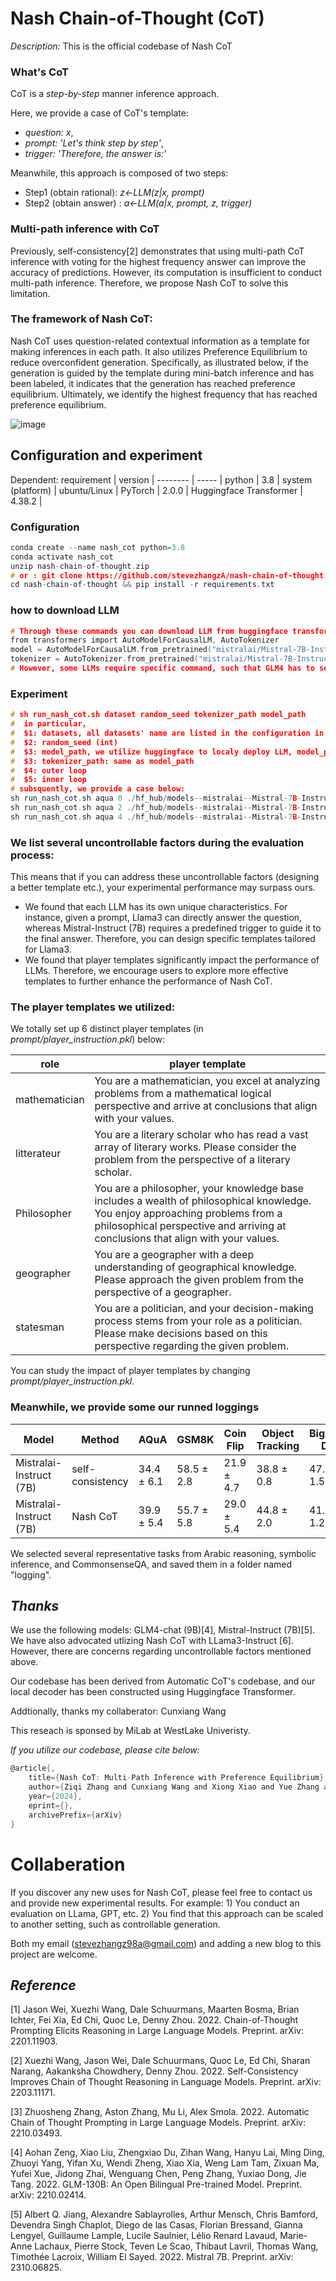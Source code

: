 # Nash Chain-of-Thought (CoT)

*Description:* This is the official codebase of Nash CoT

### What's CoT

CoT is a *step-by-step* manner inference approach. 

Here, we provide a case of CoT's template: 
- *question: x*,  
- *prompt: 'Let's think step by step'*, 
- *trigger: 'Therefore, the answer is:'* 

Meanwhile, this approach is composed of two steps:

- Step1 (obtain rational): *z<-LLM(z|x, prompt)* 
- Step2 (obtain answer)  : *a<-LLM(a|x, prompt, z, trigger)*

### Multi-path inference with CoT

Previously, self-consistency[2] demonstrates that using multi-path CoT inference with voting for the highest frequency answer can improve the accuracy of predictions. However, its computation is insufficient to conduct multi-path inference. Therefore, we propose Nash CoT to solve this limitation.

### The framework of Nash CoT:

Nash CoT uses question-related contextual information as a template for making inferences in each path. It also utilizes Preference Equilibrium to reduce overconfident generation. Specifically, as illustrated below, if the generation is guided by the template during mini-batch inference and has been labeled, it indicates that the generation has reached preference equilibrium. Ultimately, we identify the highest frequency that has reached preference equilibrium.

![image](demonstration.png)

## Configuration and experiment
Dependent:
requirement  | version | 
--------  | ----- |
python | 3.8 |
system (platform) | ubuntu/Linux |
PyTorch | 2.0.0 |
 Huggingface Transformer | 4.38.2 |
### Configuration
```c
conda create --name nash_cot python=3.8
conda activate nash_cot
unzip nash-chain-of-thought.zip
# or : git clone https://github.com/stevezhangzA/nash-chain-of-thought.git
cd nash-chain-of-thought && pip install -r requirements.txt
```
### how to download LLM
```c
# Through these commands you can download LLM from huggingface transformer
from transformers import AutoModelForCausalLM, AutoTokenizer
model = AutoModelForCausalLM.from_pretrained("mistralai/Mistral-7B-Instruct-v0.2",cach_dir='your path')
tokenizer = AutoTokenizer.from_pretrained("mistralai/Mistral-7B-Instruct-v0.2",cach_dir='your path')
# However, some LLMs require specific command, such that GLM4 has to set trust_remote_code=True,
```
### Experiment
```c
# sh run_nash_cot.sh dataset random_seed tokenizer_path model_path
#  in particular,
#  $1: datasets, all datasets' name are listed in the configuration in nash_cot.py
#  $2: random_seed (int)
#  $3: model_path, we utilize huggingface to localy deploy LLM, model_path represent catche_dir 
#  $3: tokenizer_path: same as model_path
#  $4: outer loop
#  $5: inner loop
# subsquently, we provide a case below:
sh run_nash_cot.sh aqua 0 ./hf_hub/models--mistralai--Mistral-7B-Instruct-v0.2 3 2
sh run_nash_cot.sh aqua 2 ./hf_hub/models--mistralai--Mistral-7B-Instruct-v0.2 3 2
sh run_nash_cot.sh aqua 4 ./hf_hub/models--mistralai--Mistral-7B-Instruct-v0.2 3 2
```

### We list several uncontrollable factors during the evaluation process:

This means that if you can address these uncontrollable factors (designing a better template etc.), your experimental performance may surpass ours.

- We found that each LLM has its own unique characteristics. For instance, given a prompt, Llama3 can directly answer the question, whereas Mistral-Instruct (7B) requires a predefined trigger to guide it to the final answer. Therefore, you can design specific templates tailored for Llama3.
- We found that player templates significantly impact the performance of LLMs. Therefore, we encourage users to explore more effective templates to further enhance the performance of Nash CoT.

### The player templates we utilized:

We totally set up 6 distinct player templates (in *prompt/player_instruction.pkl*) below:

role      | player template 
--------  | --------------------- 
mathematician | You are a mathematician, you excel at analyzing problems from a mathematical logical perspective and arrive at conclusions that align with your values.
litterateur   | You are a literary scholar who has read a vast array of literary works. Please consider the problem from the perspective of a literary scholar.
Philosopher   | You are a philosopher, your knowledge base includes a wealth of philosophical knowledge. You enjoy approaching problems from a philosophical perspective and arriving at conclusions that align with your values.
geographer    | You are a geographer with a deep understanding of geographical knowledge. Please approach the given problem from the perspective of a geographer.
statesman     | You are a politician, and your decision-making process stems from your role as a politician. Please make decisions based on this perspective regarding the given problem.

You can study the impact of player templates by changing *prompt/player_instruction.pkl*.

### Meanwhile, we provide some our runned loggings 

Model     | Method | AQuA | GSM8K| Coin Flip |Object Tracking | Bigbench Date|CommonsensQA|
--------  | ----- | ----- | ----- |----- |----- |-----|-----|
Mistralai-Instruct (7B) | self-consistency |34.4 $\pm$ 6.1 | 58.5 $\pm$ 2.8|  21.9 $\pm$ 4.7|38.8 $\pm$ 0.8|47.0 $\pm$ 1.5 | 71.0 $\pm$ 3.4|
Mistralai-Instruct (7B) | Nash CoT |39.9 $\pm$ 5.4| 55.7 $\pm$ 5.8 |29.0 $\pm$ 5.4 | 44.8 $\pm$ 2.0 | 41.1 $\pm$ 1.2| 69.4 $\pm$ 4.7|

We selected several representative tasks from Arabic reasoning, symbolic inference, and CommonsenseQA, and saved them in a folder named "logging".

## *Thanks* 

We use the following models: GLM4-chat (9B)[4], Mistral-Instruct (7B)[5]. We have also advocated utlizing Nash CoT with LLama3-Instruct [6]. However, there are concerns regarding uncontrollable factors mentioned above. 

Our codebase has been derived from Automatic CoT's codebase, and our local decoder has been constructed using Huggingface Transformer.

Addtionally, thanks my collaberator: Cunxiang Wang

This reseach is sponsed by MiLab at WestLake Univeristy.

*If you utilize our codebase, please cite below:*
```c
@article{,
    title={Nash CoT: Multi-Path Inference with Preference Equilibrium}, 
    author={Ziqi Zhang and Cunxiang Wang and Xiong Xiao and Yue Zhang and Donglin Wang},
    year={2024},
    eprint={},
    archivePrefix={arXiv}
}
```
# Collaberation 

If you discover any new uses for Nash CoT, please feel free to contact us and provide new experimental results. For example: 1) You conduct an evaluation on LLama, GPT, etc. 2) You find that this approach can be scaled to another setting, such as controllable generation.

Both my email (stevezhangz98a@gmail.com) and adding a new blog to this project are welcome.

## *Reference*

[1] Jason Wei, Xuezhi Wang, Dale Schuurmans, Maarten Bosma, Brian Ichter, Fei Xia, Ed Chi, Quoc Le, Denny Zhou. 2022. Chain-of-Thought Prompting Elicits Reasoning in Large Language Models. Preprint. arXiv: 2201.11903.

[2] Xuezhi Wang, Jason Wei, Dale Schuurmans, Quoc Le, Ed Chi, Sharan Narang, Aakanksha Chowdhery, Denny Zhou. 2022. Self-Consistency Improves Chain of Thought Reasoning in Language Models. Preprint. arXiv: 2203.11171.

[3] Zhuosheng Zhang, Aston Zhang, Mu Li, Alex Smola. 2022. Automatic Chain of Thought Prompting in Large Language Models. Preprint. arXiv: 2210.03493.

[4] Aohan Zeng, Xiao Liu, Zhengxiao Du, Zihan Wang, Hanyu Lai, Ming Ding, Zhuoyi Yang, Yifan Xu, Wendi Zheng, Xiao Xia, Weng Lam Tam, Zixuan Ma, Yufei Xue, Jidong Zhai, Wenguang Chen, Peng Zhang, Yuxiao Dong, Jie Tang. 2022. GLM-130B: An Open Bilingual Pre-trained Model. Preprint. arXiv: 2210.02414.

[5] Albert Q. Jiang, Alexandre Sablayrolles, Arthur Mensch, Chris Bamford, Devendra Singh Chaplot, Diego de las Casas, Florian Bressand, Gianna Lengyel, Guillaume Lample, Lucile Saulnier, Lélio Renard Lavaud, Marie-Anne Lachaux, Pierre Stock, Teven Le Scao, Thibaut Lavril, Thomas Wang, Timothée Lacroix, William El Sayed. 2022. Mistral 7B. Preprint. arXiv: 2310.06825.

